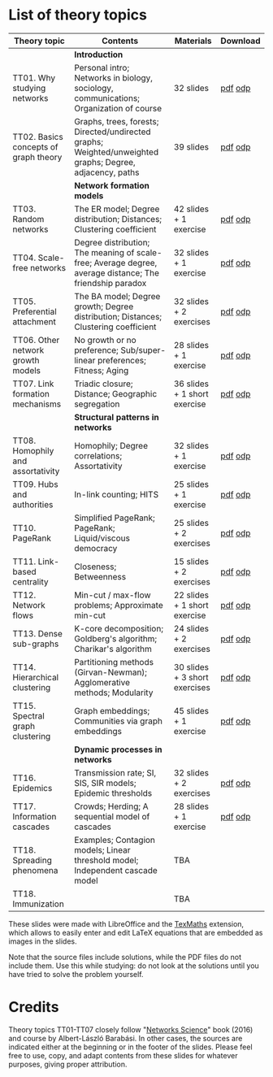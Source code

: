 # List of theory topics

| Theory topic                          | Contents                                                                                                 | Materials                     | Download |
|---------------------------------------|----------------------------------------------------------------------------------------------------------|-------------------------------|----------|
|                                       | **Introduction**      |  |  |
| TT01. Why studying networks           | Personal intro; Networks in biology, sociology, communications; Organization of course                   | 32 slides                     | [pdf](pdf/tt01_complex_networks.pdf) [odp](tt01_complex_networks.odp) |
| TT02. Basics concepts of graph theory | Graphs, trees, forests; Directed/undirected graphs; Weighted/unweighted graphs; Degree, adjacency, paths | 39 slides                     | [pdf](pdf/tt02_graph_theory_basics.pdf) [odp](tt02_graph_theory_basics.odp) |
|                                       | **Network formation models**      |  |  |
| TT03. Random networks                 | The ER model; Degree distribution; Distances; Clustering coefficient                                     | 42 slides + 1 exercise        | [pdf](pdf/tt03_random_networks.pdf) [odp](tt03_random_networks.odp)         
| TT04. Scale-free networks             | Degree distribution; The meaning of scale-free; Average degree, average distance; The friendship paradox | 32 slides + 1 exercise        | [pdf](pdf/tt04_scale_free_networks.pdf) [odp](tt04_scale_free_networks.odp)        |
| TT05. Preferential attachment         | The BA model; Degree growth; Degree distribution; Distances; Clustering coefficient                      | 32 slides + 2 exercises       | [pdf](pdf/tt05_preferential_attachment.pdf) [odp](tt05_preferential_attachment.odp)        |
| TT06. Other network growth models     | No growth or no preference; Sub/super-linear preferences; Fitness; Aging                                 | 28 slides + 1 exercise        | [pdf](pdf/tt06_other_growth_models.pdf) [odp](tt06_other_growth_models.odp)        |
| TT07. Link formation mechanisms       | Triadic closure; Distance; Geographic segregation                                                        | 36 slides + 1 short exercise  | [pdf](pdf/tt07_link_formation_mechanisms.pdf) [odp](tt07_link_formation_mechanisms.odp)  |
|                                       | **Structural patterns in networks**      |  |  |
| TT08. Homophily and assortativity     | Homophily;  Degree correlations; Assortativity                                                           | 32 slides + 1 exercise        | [pdf](pdf/tt08_homophily_assortativity.pdf) [odp](tt08_homophily_assortativity.odp)        |
| TT09. Hubs and authorities            | In-link counting; HITS                                                                                   | 25 slides + 1 exercise        | [pdf](pdf/tt09_hubs_authorities.pdf) [odp](tt09_hubs_authorities.odp)        |
| TT10. PageRank                        | Simplified PageRank; PageRank; Liquid/viscous democracy                                                  | 25 slides + 2 exercises       | [pdf](pdf/tt10_pagerank.pdf) [odp](tt10_pagerank.odp)       |
| TT11. Link-based centrality           | Closeness; Betweenness                                                                                   | 15 slides + 2 exercises       | [pdf](pdf/tt11_closeness_betweenness.pdf) [odp](tt11_closeness_betweenness.odp)       |
| TT12. Network flows                   | Min-cut / max-flow problems; Approximate min-cut                                                         | 22 slides + 1 short exercise  | [pdf](pdf/tt12_network_flows.pdf) [odp](tt12_network_flows.odp)  |
| TT13. Dense sub-graphs                | K-core decomposition; Goldberg's algorithm; Charikar's algorithm                                         | 24 slides + 2 exercises       | [pdf](pdf/tt13_dense_subgraphs.pdf) [odp](tt13_dense_subgraphs.odp)       |
| TT14. Hierarchical clustering         | Partitioning methods (Girvan-Newman); Agglomerative methods; Modularity                                  | 30 slides + 3 short exercises | [pdf](pdf/tt14_hierarchical_clustering.pdf) [odp](tt14_hierarchical_clustering.odp) |
| TT15. Spectral graph clustering       | Graph embeddings; Communities via graph embeddings                                                       | 45 slides + 1 exercise        | [pdf](pdf/tt15_spectral_clustering.pdf) [odp](tt15_spectral_clustering.odp) |
|                                       | **Dynamic processes in networks**      |  |  |
| TT16. Epidemics                       | Transmission rate; SI, SIS, SIR models; Epidemic thresholds                                              | 32 slides + 2 exercises       | [pdf](pdf/tt16_epidemics.pdf) [odp](tt16_epidemics.odp) |
| TT17. Information cascades            | Crowds; Herding; A sequential model of cascades                                                          | 28 slides + 1 exercise        | [pdf](pdf/tt17_information_cascades.pdf) [odp](tt17_information_cascades.odp) |
| TT18. Spreading phenomena             | Examples; Contagion models; Linear threshold model; Independent cascade model                            | TBA       |  |
| TT18. Immunization                    |                                                                                                          | TBA                |  |

These slides were made with LibreOffice and the [TexMaths](https://extensions.libreoffice.org/extensions/texmaths-1) extension, which allows to easily enter and edit LaTeX equations that are embedded as images in the slides.

Note that the source files include solutions, while the PDF files do not include them.
Use this while studying: do not look at the solutions until you have tried to solve the problem yourself.

# Credits

Theory topics TT01-TT07 closely follow "[Networks Science](http://networksciencebook.com/)" book (2016) and course by Albert-László Barabási.
In other cases, the sources are indicated either at the beginning or in the footer of the slides.
Please feel free to use, copy, and adapt contents from these slides for whatever purposes, giving proper attribution.
